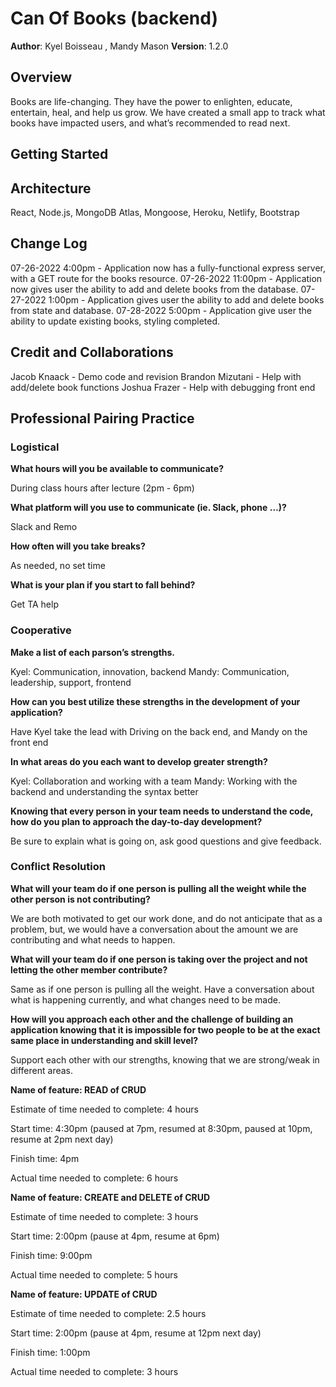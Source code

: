 # Can Of Books (backend)

**Author**: Kyel Boisseau , Mandy Mason
**Version**: 1.2.0 

## Overview
Books are life-changing. They have the power to enlighten, educate, entertain, heal, and help us grow. We have created a small app to track what books have impacted users, and what’s recommended to read next.

## Getting Started


## Architecture
React, Node.js, MongoDB Atlas, Mongoose, Heroku, Netlify, Bootstrap

## Change Log

07-26-2022 4:00pm - Application now has a fully-functional express server, with a GET route for the books resource.
07-26-2022 11:00pm - Application now gives user the ability to add and delete books from the database.
07-27-2022 1:00pm - Application gives user the ability to add and delete books from state and database.
07-28-2022 5:00pm - Application give user the ability to update existing books, styling completed.


## Credit and Collaborations
Jacob Knaack - Demo code and revision
Brandon Mizutani - Help with add/delete book functions
Joshua Frazer - Help with debugging front end

## Professional Pairing Practice

### Logistical

**What hours will you be available to communicate?**

During class hours after lecture (2pm - 6pm)

**What platform will you use to communicate (ie. Slack, phone …)?**

Slack and Remo

**How often will you take breaks?**

As needed, no set time

**What is your plan if you start to fall behind?**

Get TA help

### Cooperative

**Make a list of each parson’s strengths.**

Kyel: Communication, innovation, backend
Mandy: Communication, leadership, support, frontend

**How can you best utilize these strengths in the development of your application?**

Have Kyel take the lead with Driving on the back end, and Mandy on the front end

**In what areas do you each want to develop greater strength?**

Kyel: Collaboration and working with a team
Mandy: Working with the backend and understanding the syntax better

**Knowing that every person in your team needs to understand the code, how do you plan to approach the day-to-day development?**

Be sure to explain what is going on, ask good questions and give feedback.

### Conflict Resolution

**What will your team do if one person is pulling all the weight while the other person is not contributing?**

We are both motivated to get our work done, and do not anticipate that as a problem, but, we would have a conversation about the amount we are contributing and what needs to happen.

**What will your team do if one person is taking over the project and not letting the other member contribute?**

Same as if one person is pulling all the weight. Have a conversation about what is happening currently, and what changes need to be made.

**How will you approach each other and the challenge of building an application knowing that it is impossible for two people to be at the exact same place in understanding and skill level?**

Support each other with our strengths, knowing that we are strong/weak in different areas.

**Name of feature: READ of CRUD**

Estimate of time needed to complete: 4 hours

Start time: 4:30pm (paused at 7pm, resumed at 8:30pm, paused at 10pm, resume at 2pm next day)

Finish time: 4pm

Actual time needed to complete: 6 hours

**Name of feature: CREATE and DELETE of CRUD**

Estimate of time needed to complete: 3 hours

Start time: 2:00pm (pause at 4pm, resume at 6pm)

Finish time: 9:00pm

Actual time needed to complete: 5 hours

**Name of feature: UPDATE of CRUD**

Estimate of time needed to complete: 2.5 hours

Start time: 2:00pm (pause at 4pm, resume at 12pm next day)

Finish time: 1:00pm

Actual time needed to complete: 3 hours










